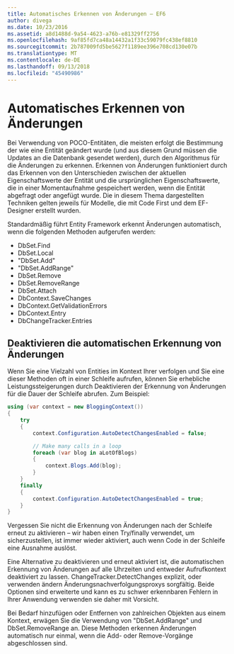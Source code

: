 ```yaml
---
title: Automatisches Erkennen von Änderungen – EF6
author: divega
ms.date: 10/23/2016
ms.assetid: a8d1488d-9a54-4623-a76b-e81329ff2756
ms.openlocfilehash: 9af85fd7ca48a14432a1f33c59079fc438ef8810
ms.sourcegitcommit: 2b787009fd5be5627f1189ee396e708cd130e07b
ms.translationtype: MT
ms.contentlocale: de-DE
ms.lasthandoff: 09/13/2018
ms.locfileid: "45490986"
---
```

# <a name="automatic-detect-changes"></a>Automatisches Erkennen von Änderungen
Bei Verwendung von POCO-Entitäten, die meisten erfolgt die Bestimmung der wie eine Entität geändert wurde (und aus diesem Grund müssen die Updates an die Datenbank gesendet werden), durch den Algorithmus für die Änderungen zu erkennen. Erkennen von Änderungen funktioniert durch das Erkennen von den Unterschieden zwischen der aktuellen Eigenschaftswerte der Entität und die ursprünglichen Eigenschaftswerte, die in einer Momentaufnahme gespeichert werden, wenn die Entität abgefragt oder angefügt wurde. Die in diesem Thema dargestellten Techniken gelten jeweils für Modelle, die mit Code First und dem EF-Designer erstellt wurden.  

Standardmäßig führt Entity Framework erkennt Änderungen automatisch, wenn die folgenden Methoden aufgerufen werden:  

- DbSet.Find  
- DbSet.Local  
- "DbSet.Add"  
- "DbSet.AddRange"
- DbSet.Remove  
- DbSet.RemoveRange
- DbSet.Attach  
- DbContext.SaveChanges  
- DbContext.GetValidationErrors  
- DbContext.Entry  
- DbChangeTracker.Entries  

## <a name="disabling-automatic-detection-of-changes"></a>Deaktivieren die automatischen Erkennung von Änderungen  

Wenn Sie eine Vielzahl von Entities im Kontext Ihrer verfolgen und Sie eine dieser Methoden oft in einer Schleife aufrufen, können Sie erhebliche Leistungssteigerungen durch Deaktivieren der Erkennung von Änderungen für die Dauer der Schleife abrufen. Zum Beispiel:  

``` csharp
using (var context = new BloggingContext())
{
    try
    {
        context.Configuration.AutoDetectChangesEnabled = false;

        // Make many calls in a loop
        foreach (var blog in aLotOfBlogs)
        {
            context.Blogs.Add(blog);
        }
    }
    finally
    {
        context.Configuration.AutoDetectChangesEnabled = true;
    }
}
```  

Vergessen Sie nicht die Erkennung von Änderungen nach der Schleife erneut zu aktivieren – wir haben einen Try/finally verwendet, um sicherzustellen, ist immer wieder aktiviert, auch wenn Code in der Schleife eine Ausnahme auslöst.  

Eine Alternative zu deaktivieren und erneut aktiviert ist, die automatischen Erkennung von Änderungen auf alle Uhrzeiten und entweder Aufrufkontext deaktiviert zu lassen. ChangeTracker.DetectChanges explizit, oder verwenden ändern Änderungsnachverfolgungsproxys sorgfältig. Beide Optionen sind erweiterte und kann es zu schwer erkennbaren Fehlern in Ihrer Anwendung verwenden sie daher mit Vorsicht.  

Bei Bedarf hinzufügen oder Entfernen von zahlreichen Objekten aus einem Kontext, erwägen Sie die Verwendung von "DbSet.AddRange" und DbSet.RemoveRange an. Diese Methoden erkennen Änderungen automatisch nur einmal, wenn die Add- oder Remove-Vorgänge abgeschlossen sind. 
